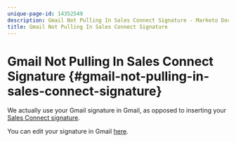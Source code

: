 ```yaml
---
unique-page-id: 14352549
description: Gmail Not Pulling In Sales Connect Signature - Marketo Docs - Product Documentation
title: Gmail Not Pulling In Sales Connect Signature
---
```


# Gmail Not Pulling In Sales Connect Signature {#gmail-not-pulling-in-sales-connect-signature}

We actually use your Gmail signature in Gmail, as opposed to inserting your [Sales Connect signature](http://toutapp.com/next#settings).

You can edit your signature in Gmail [here](http://mail.google.com/mail/u/0/#settings/general).
